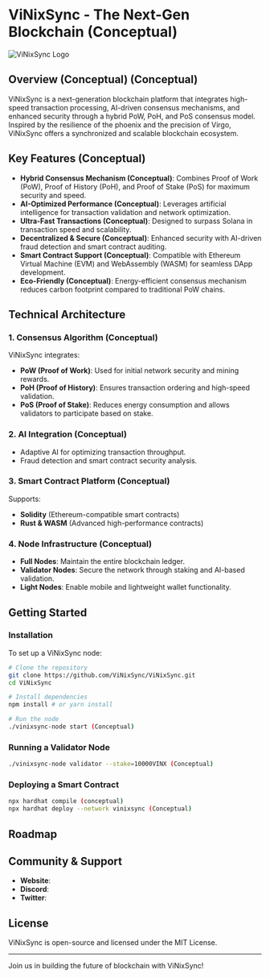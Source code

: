 # ViNixSync - The Next-Gen Blockchain (Conceptual)

![ViNixSync Logo](logo.png)

## Overview (Conceptual) (Conceptual)
ViNixSync is a next-generation blockchain platform that integrates high-speed transaction processing, AI-driven consensus mechanisms, and enhanced security through a hybrid PoW, PoH, and PoS consensus model. Inspired by the resilience of the phoenix and the precision of Virgo, ViNixSync offers a synchronized and scalable blockchain ecosystem.

## Key Features (Conceptual)
- **Hybrid Consensus Mechanism (Conceptual)**: Combines Proof of Work (PoW), Proof of History (PoH), and Proof of Stake (PoS) for maximum security and speed.
- **AI-Optimized Performance (Conceptual)**: Leverages artificial intelligence for transaction validation and network optimization.
- **Ultra-Fast Transactions (Conceptual)**: Designed to surpass Solana in transaction speed and scalability.
- **Decentralized & Secure (Conceptual)**: Enhanced security with AI-driven fraud detection and smart contract auditing.
- **Smart Contract Support (Conceptual)**: Compatible with Ethereum Virtual Machine (EVM) and WebAssembly (WASM) for seamless DApp development.
- **Eco-Friendly (Conceptual)**: Energy-efficient consensus mechanism reduces carbon footprint compared to traditional PoW chains.

## Technical Architecture
### 1. **Consensus Algorithm (Conceptual)**
ViNixSync integrates:
- **PoW (Proof of Work)**: Used for initial network security and mining rewards.
- **PoH (Proof of History)**: Ensures transaction ordering and high-speed validation.
- **PoS (Proof of Stake)**: Reduces energy consumption and allows validators to participate based on stake.

### 2. **AI Integration (Conceptual)**
- Adaptive AI for optimizing transaction throughput.
- Fraud detection and smart contract security analysis.

### 3. **Smart Contract Platform (Conceptual)**
Supports:
- **Solidity** (Ethereum-compatible smart contracts)
- **Rust & WASM** (Advanced high-performance contracts)

### 4. **Node Infrastructure (Conceptual)**
- **Full Nodes**: Maintain the entire blockchain ledger.
- **Validator Nodes**: Secure the network through staking and AI-based validation.
- **Light Nodes**: Enable mobile and lightweight wallet functionality.

## Getting Started
### Installation
To set up a ViNixSync node:
```sh
# Clone the repository
git clone https://github.com/ViNixSync/ViNixSync.git
cd ViNixSync

# Install dependencies
npm install # or yarn install

# Run the node
./vinixsync-node start (Conceptual)
```

### Running a Validator Node
```sh
./vinixsync-node validator --stake=10000VINX (Conceptual)
```

### Deploying a Smart Contract
```sh
npx hardhat compile (conceptual)
npx hardhat deploy --network vinixsync (Conceptual)
```

## Roadmap


## Community & Support
- **Website**: 
- **Discord**: 
- **Twitter**:

## License
ViNixSync is open-source and licensed under the MIT License.

---

Join us in building the future of blockchain with ViNixSync!
